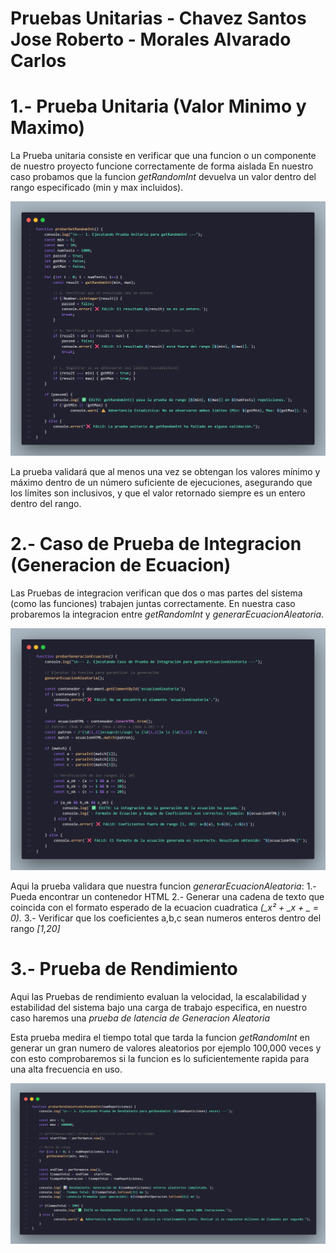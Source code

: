# Pruebas Unitarias - Chavez Santos Jose Roberto - Morales Alvarado Carlos

# 1.- Prueba Unitaria (Valor Minimo y Maximo)

La Prueba unitaria consiste en verificar que una funcion o un componente de nuestro proyecto funcione correctamente de forma aislada
En nuestro caso probamos que la funcion *getRandomInt* devuelva un valor dentro del rango especificado (min y max incluidos).

![prueba unitaria uno](https://github.com/Loyix19/PruebasUnitarias/blob/main/PruebaUnitaria1.png)

La prueba validará que al menos una vez se obtengan los valores mínimo y máximo dentro de un número suficiente de ejecuciones, asegurando que los límites son inclusivos, y que el valor retornado siempre es un entero dentro del rango.


# 2.- Caso de Prueba de Integracion (Generacion de Ecuacion)

Las Pruebas de integracion verifican que dos o mas partes del sistema (como las funciones) trabajen juntas correctamente.
En nuestra caso probaremos la integracion entre *getRandomInt* y *generarEcuacionAleatoria*.

![prueba unitaria uno](https://github.com/Loyix19/PruebasUnitarias/blob/main/PruebaUnitaria2.png) 

Aqui la prueba validara que nuestra funcion *generarEcuacionAleatoria*:
1.- Pueda encontrar un contenedor HTML 
2.- Generar una cadena de texto que coincida con el formato esperado de la ecuacion cuadratica *(_x² + _x + _ = 0).*
3.- Verificar que los coeficientes a,b,c sean numeros enteros dentro del rango *[1,20]*


# 3.- Prueba de Rendimiento 

Aqui las Pruebas de rendimiento evaluan la velocidad, la escalabilidad y estabilidad del sistema bajo una carga de trabajo especifica, en nuestro caso haremos una *prueba de latencia de Generacion Aleatoria*

Esta prueba medira el tiempo total que tarda la funcion *getRandomInt* en generar un gran numero de valores aleatorios por ejemplo 100,000 veces y con esto comprobaremos si la funcion es lo suficientemente rapida para una alta frecuencia en uso.


![prueba unitaria uno](https://github.com/Loyix19/PruebasUnitarias/blob/main/PruebaUnitaria3.png) 








